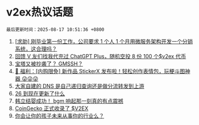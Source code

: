 # v2ex热议话题

`最后更新时间：2025-08-17 10:51:36 +0800`

1. [[求助] 刚毕业第一份工作，公司要求 1 个人 1 个月用微服务架构开发一个分销系统，这合理吗？](https://www.v2ex.com/t/1152832)
1. [回馈 V 友们找我代充过 ChatGPT Plus，随机空投 8 份 100 个$v2ex 代币](https://www.v2ex.com/t/1152838)
1. [宝塔又被抄袭了？ GMSSH？](https://www.v2ex.com/t/1152822)
1. [🎁 福利：[内购限免] 新作品 StickerX 发布啦！轻松创作表情包，玩梗斗图神器 😜😜😜](https://www.v2ex.com/t/1152848)
1. [大家自建的 DNS 是自己递归查询还是做分流转发到上游](https://www.v2ex.com/t/1152862)
1. [26 到现在更新了什么](https://www.v2ex.com/t/1152827)
1. [韩立结婴成功！ bgm 响起那一刻真的有点震撼](https://www.v2ex.com/t/1152836)
1. [CoinGecko 正式收录了 $V2EX](https://www.v2ex.com/t/1152856)
1. [你会让你的孩子未来从事你的行业么？](https://www.v2ex.com/t/1152855)


